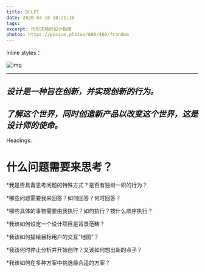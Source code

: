 ```yaml
---
title: DELFT
date: 2020-04-16 10:21:36
tags:
excerpt: 代尔夫特的设计指南
photos: https://picsum.photos/600/400/?random
---
```

Inline styles：



![img](https://picsum.photos/600/400/?random)

---
## *设计是一种旨在创新，并实现创新的行为。*

## *了解这个世界，同时创造新产品以改变这个世界，这是设计师的使命。*

Headings:

# 什么问题需要来思考？

*我是否具备思考问题的特殊方式？是否有独树一帜的行为？

*哪些问题需要我来回答？如何回答？何时回答？

*哪些具体的事物需要由我执行？如何执行？按什么顺序执行？

*我该如何设定一个设计项目是背景范畴？

*我该如何描绘目标用户的交互“地图”？

*我该何时停止分析并开始创作？又该如何想出新的点子？

*我该如何在多种方案中挑选最合适的方案？

